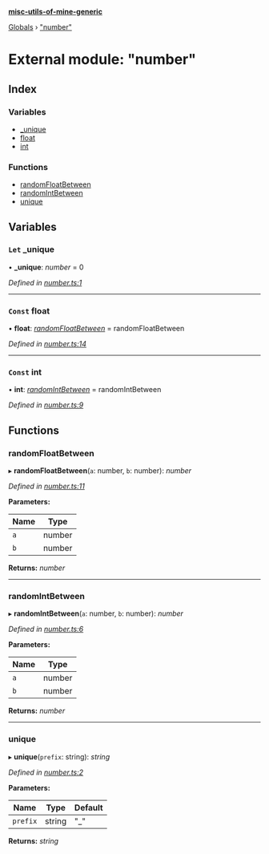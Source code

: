 **[misc-utils-of-mine-generic](../README.md)**

[Globals](../globals.md) › ["number"](_number_.md)

# External module: "number"

## Index

### Variables

* [_unique](_number_.md#let-_unique)
* [float](_number_.md#const-float)
* [int](_number_.md#const-int)

### Functions

* [randomFloatBetween](_number_.md#randomfloatbetween)
* [randomIntBetween](_number_.md#randomintbetween)
* [unique](_number_.md#unique)

## Variables

### `Let` _unique

• **_unique**: *number* = 0

*Defined in [number.ts:1](https://github.com/cancerberoSgx/misc-utils-of-mine/blob/29f2b37/misc-utils-of-mine-generic/src/number.ts#L1)*

___

### `Const` float

• **float**: *[randomFloatBetween](_number_.md#randomfloatbetween)* =  randomFloatBetween

*Defined in [number.ts:14](https://github.com/cancerberoSgx/misc-utils-of-mine/blob/29f2b37/misc-utils-of-mine-generic/src/number.ts#L14)*

___

### `Const` int

• **int**: *[randomIntBetween](_number_.md#randomintbetween)* =  randomIntBetween

*Defined in [number.ts:9](https://github.com/cancerberoSgx/misc-utils-of-mine/blob/29f2b37/misc-utils-of-mine-generic/src/number.ts#L9)*

## Functions

###  randomFloatBetween

▸ **randomFloatBetween**(`a`: number, `b`: number): *number*

*Defined in [number.ts:11](https://github.com/cancerberoSgx/misc-utils-of-mine/blob/29f2b37/misc-utils-of-mine-generic/src/number.ts#L11)*

**Parameters:**

Name | Type |
------ | ------ |
`a` | number |
`b` | number |

**Returns:** *number*

___

###  randomIntBetween

▸ **randomIntBetween**(`a`: number, `b`: number): *number*

*Defined in [number.ts:6](https://github.com/cancerberoSgx/misc-utils-of-mine/blob/29f2b37/misc-utils-of-mine-generic/src/number.ts#L6)*

**Parameters:**

Name | Type |
------ | ------ |
`a` | number |
`b` | number |

**Returns:** *number*

___

###  unique

▸ **unique**(`prefix`: string): *string*

*Defined in [number.ts:2](https://github.com/cancerberoSgx/misc-utils-of-mine/blob/29f2b37/misc-utils-of-mine-generic/src/number.ts#L2)*

**Parameters:**

Name | Type | Default |
------ | ------ | ------ |
`prefix` | string | "_" |

**Returns:** *string*